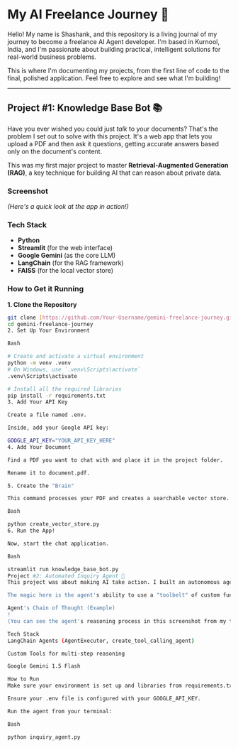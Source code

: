 # My AI Freelance Journey 🚀

Hello! My name is Shashank, and this repository is a living journal of my journey to become a freelance AI Agent developer. I'm based in Kurnool, India, and I'm passionate about building practical, intelligent solutions for real-world business problems.

This is where I'm documenting my projects, from the first line of code to the final, polished application. Feel free to explore and see what I'm building!

---

## Project #1: Knowledge Base Bot 📚

Have you ever wished you could just *talk* to your documents? That's the problem I set out to solve with this project. It's a web app that lets you upload a PDF and then ask it questions, getting accurate answers based only on the document's content.

This was my first major project to master **Retrieval-Augmented Generation (RAG)**, a key technique for building AI that can reason about private data.

### Screenshot


*(Here's a quick look at the app in action!)*

### Tech Stack
- **Python**
- **Streamlit** (for the web interface)
- **Google Gemini** (as the core LLM)
- **LangChain** (for the RAG framework)
- **FAISS** (for the local vector store)

### How to Get it Running

**1. Clone the Repository**
```bash
git clone [https://github.com/Your-Username/gemini-freelance-journey.git](https://github.com/Your-Username/gemini-freelance-journey.git)
cd gemini-freelance-journey
2. Set Up Your Environment

Bash

# Create and activate a virtual environment
python -m venv .venv
# On Windows, use `.venv\Scripts\activate`
.venv\Scripts\activate  

# Install all the required libraries
pip install -r requirements.txt
3. Add Your API Key

Create a file named .env.

Inside, add your Google API key:

GOOGLE_API_KEY="YOUR_API_KEY_HERE"
4. Add Your Document

Find a PDF you want to chat with and place it in the project folder.

Rename it to document.pdf.

5. Create the "Brain"

This command processes your PDF and creates a searchable vector store. You only need to run this once per document.

Bash

python create_vector_store.py
6. Run the App!

Now, start the chat application.

Bash

streamlit run knowledge_base_bot.py
Project #2: Automated Inquiry Agent 🤖
This project was about making AI take action. I built an autonomous agent that can read incoming customer messages, figure out what they're about (like a sales question or a support ticket), and then draft a suitable reply. This is a huge step towards automating real business workflows.

The magic here is the agent's ability to use a "toolbelt" of custom functions to perform its multi-step task without human intervention.

Agent's Chain of Thought (Example)
!
(You can see the agent's reasoning process in this screenshot from my terminal.)

Tech Stack
LangChain Agents (AgentExecutor, create_tool_calling_agent)

Custom Tools for multi-step reasoning

Google Gemini 1.5 Flash

How to Run
Make sure your environment is set up and libraries from requirements.txt are installed.

Ensure your .env file is configured with your GOOGLE_API_KEY.

Run the agent from your terminal:

Bash

python inquiry_agent.py

